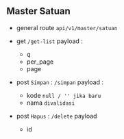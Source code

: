 ## Master Satuan

-   general route `api/v1/master/satuan`

-   get `/get-list` payload :

    -   q
    -   per_page
    -   page

-   post `Simpan` : `/simpan` payload :

    -   kode `null / '' jika baru`
    -   nama `divalidasi`

-   post `Hapus` : `/delete` payload
    -   id
